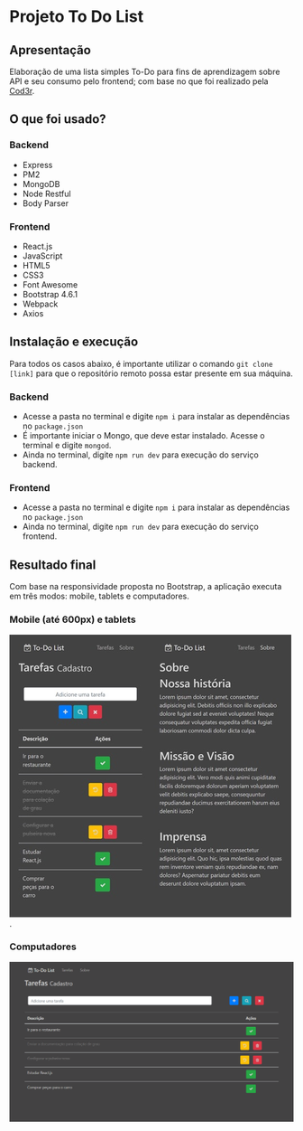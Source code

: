 # Projeto To Do List

## Apresentação
Elaboração de uma lista simples To-Do para fins de aprendizagem sobre API e seu consumo pelo frontend; com base no que foi realizado pela [Cod3r](https://github.com/cod3rcursos/curso-react-redux/tree/master/todo-app).

## O que foi usado?
### Backend
- Express
- PM2
- MongoDB
- Node Restful
- Body Parser

### Frontend
- React.js
- JavaScript
- HTML5
- CSS3
- Font Awesome
- Bootstrap 4.6.1
- Webpack
- Axios

## Instalação e execução

Para todos os casos abaixo, é importante utilizar o comando `git clone [link]` para que o repositório remoto possa estar presente em sua máquina.

### Backend
- Acesse a pasta no terminal e digite `npm i` para instalar as dependências no `package.json`
- É importante iniciar o Mongo, que deve estar instalado. Acesse o terminal e digite `mongod`.
- Ainda no terminal, digite `npm run dev` para execução do serviço backend.

### Frontend
- Acesse a pasta no terminal e digite `npm i` para instalar as dependências no `package.json`
- Ainda no terminal, digite `npm run dev` para execução do serviço frontend.

## Resultado final
Com base na responsividade proposta no Bootstrap, a aplicação executa em três modos: mobile, tablets e computadores.

### Mobile (até 600px) e tablets
![Dispositivos Mobile](/frontend/assets/mobile_geral.jpg).

### Computadores
![Computadores](/frontend/assets/tarefas_normal.png)

